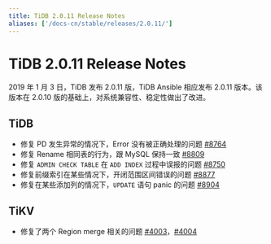 ```yaml
---
title: TiDB 2.0.11 Release Notes
aliases: ['/docs-cn/stable/releases/2.0.11/']
---
```


# TiDB 2.0.11 Release Notes

2019 年 1 月 3 日，TiDB 发布 2.0.11 版，TiDB Ansible 相应发布 2.0.11 版本。该版本在 2.0.10 版的基础上，对系统兼容性、稳定性做出了改进。

## TiDB

- 修复 PD 发生异常的情况下，Error 没有被正确处理的问题 [#8764](https://github.com/pingcap/tidb/pull/8764)
- 修复 Rename 相同表的行为，跟 MySQL 保持一致 [#8809](https://github.com/pingcap/tidb/pull/8809)
- 修复 `ADMIN CHECK TABLE` 在 `ADD INDEX` 过程中误报的问题 [#8750](https://github.com/pingcap/tidb/pull/8750)
- 修复前缀索引在某些情况下，开闭范围区间错误的问题 [#8877](https://github.com/pingcap/tidb/pull/8877)
- 修复在某些添加列的情况下，`UPDATE` 语句 panic 的问题 [#8904](https://github.com/pingcap/tidb/pull/8904)

## TiKV

- 修复了两个 Region merge 相关的问题
[#4003](https://github.com/tikv/tikv/pull/4003)，[#4004](https://github.com/tikv/tikv/pull/4004)
